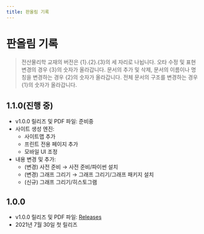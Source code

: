 ```yaml
---
title: 판올림 기록
---
```


# 판올림 기록

> 전산물리학 교재의 버전은 {1}.{2}.{3}의 세 자리로 나뉩니다. 오타 수정 및 표현 변경의 경우 {3}의 숫자가 올라갑니다. 문서의 추가 및 삭제, 문서의 이름이나 명칭을 변경하는 경우 {2}의 숫자가 올라갑니다. 전체 문서의 구조를 변경하는 경우 {1}의 숫자가 올라갑니다.

## 1.1.0(진행 중)

- v1.0.0 릴리즈 및 PDF 파일: 준비중
- 사이트 생성 엔진:
  - 사이트맵 추가
  - 프린트 전용 페이지 추가
  - 모바일 UI 조정
- 내용 변경 및 추가:
  - (변경) 사전 준비 → 사전 준비/파이썬 설치
  - (변경) 그래프 그리기 → 그래프 그리기/그래프 패키지 설치
  - (신규) 그래프 그리기/히스토그램

## 1.0.0

- v1.0.0 릴리즈 및 PDF 파일: [Releases](https://github.com/CNU-Computer-Physics/CNU-Computer-Physics.github.io/releases/tag/1.0.0)
- 2021년 7월 30일 첫 릴리즈
